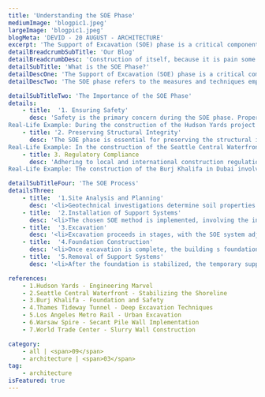 ```yaml
---
title: 'Understanding the SOE Phase'
mediumImage: 'blogpic1.jpeg'
largeImage: 'blogpic1.jpeg'
blogMeta: 'DEVID - 20 AUGUST - ARCHITECTURE'
excerpt: 'The Support of Excavation (SOE) phase is a critical component of the construction process...'
detailBreadcrumbSubTitle: 'Our Blog'
detailBreadcrumbDesc: 'Construction of itself, because it is pain some proper style design occur are pleasure'
detailSubTitle: 'What is the SOE Phase?'
detailDescOne: 'The Support of Excavation (SOE) phase is a critical component of the construction process, ensuring that excavation and foundation work are performed safely and efficiently. This phase involves the implementation of temporary structures to support the surrounding soil and prevent collapse during excavation. In this blog, we delve into the SOE phase, its importance, methods, and real-life examples that highlight its significance in modern construction projects.'
detailDescTwo: 'The SOE phase refers to the measures and techniques employed to support and stabilize the sides of an excavation site. This is crucial for maintaining the integrity of the excavation, ensuring worker safety, and protecting adjacent structures. The SOE phase is particularly vital in urban areas where excavation often occurs near existing buildings and infrastructure.'

detailSubTitleTwo: 'The Importance of the SOE Phase'
details: 
    - title:  '1. Ensuring Safety'
      desc: 'Safety is the primary concern during the SOE phase. Proper support of excavation prevents soil collapse, which can lead to severe injuries or fatalities and cause significant damage to equipment and nearby structures.
Real-Life Example: During the construction of the Hudson Yards project in New York City, extensive SOE measures were implemented to safely excavate large areas while protecting the surrounding high-density urban environment .'
    - title: '2. Preserving Structural Integrity'
      desc: 'The SOE phase is essential for preserving the structural integrity of both the excavation site and neighboring properties. This is particularly important in areas with soft or unstable soil conditions.
Real-Life Example: In the construction of the Seattle Central Waterfront, SOE techniques were crucial to stabilize the excavation near existing waterfront structures and ensure the safety of ongoing construction activities .'
    - title: 3. Regulatory Compliance
      desc: 'Adhering to local and international construction regulations requires the implementation of appropriate SOE measures. Compliance with these regulations ensures legal and safety standards are met.
Real-Life Example: The construction of the Burj Khalifa in Dubai involved stringent SOE measures to comply with local safety regulations, given the buildings massive foundation and the complexity of its design .'

detailSubTitleFour: 'The SOE Process'
detailsThree: 
    - title:  '1.Site Analysis and Planning'
      desc: '<li>Geotechnical investigations determine soil properties and groundwater conditions.</li><li>Engineers design the appropriate SOE system based on site conditions and excavation depth.</li>'
    - title:  '2.Installation of Support Systems'
      desc: '<li>The chosen SOE method is implemented, involving the installation of sheet piles, soldier piles, secant piles, or slurry walls.</li><li >Monitoring equipment is installed to track ground movement and ensure stability.</li>'
    - title:  '3.Excavation'
      desc: '<li>Excavation proceeds in stages, with the SOE system adjusted as needed to maintain support.</li><li>Continuous monitoring ensures any ground movement is detected early, allowing for prompt corrective action.</li>'
    - title:  '4.Foundation Construction'
      desc: '<li>Once excavation is complete, the building s foundation is constructed within the supported excavation.</li><li>The SOE system remains in place until the foundation and lower structure can support the surrounding soil.</li>'
    - title:  '5.Removal of Support Systems'
      desc: '<li>After the foundation is stabilized, the temporary support systems are carefully removed or integrated into the permanent structure.</li>'

references: 
    - 1.Hudson Yards - Engineering Marvel
    - 2.Seattle Central Waterfront - Stabilizing the Shoreline
    - 3.Burj Khalifa - Foundation and Safety
    - 4.Thames Tideway Tunnel - Deep Excavation Techniques
    - 5.Los Angeles Metro Rail - Urban Excavation
    - 6.Warsaw Spire - Secant Pile Wall Implementation
    - 7.World Trade Center - Slurry Wall Construction

category:
    - all | <span>09</span>
    - architecture | <span>03</span>
tag:
    - architecture
isFeatured: true
---
```

